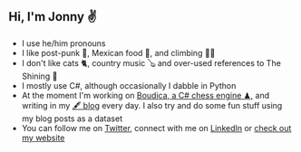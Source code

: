 ## Hi, I'm Jonny ✌

- I use he/him pronouns
- I like post-punk 🎸, Mexican food 🌮, and climbing 🧗‍♂️
- I don't like cats 🐈, country music 🪕 and over-used references to The Shining 🔪
- I mostly use C#, although occasionally I dabble in Python
- At the moment I'm working on [Boudica, a C# chess engine ♟,](https://github.com/jonnyspicer/boudica) and writing in my [🖋 blog](https://jonnyspicer.com) every day. I also try and do some fun stuff using my blog posts as a dataset
- You can follow me on [Twitter,](https://twitter.com/jjspicer) connect with me on [LinkedIn](https://www.linkedin.com/in/jonnyspicer/) or [check out my website](https://jonnyspicer.com)
